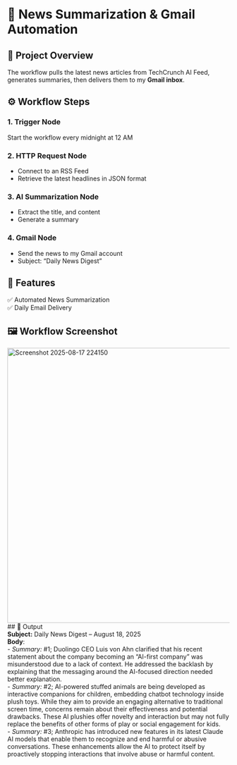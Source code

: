 # 📰 News Summarization & Gmail Automation
## 📌 Project Overview
The workflow pulls the latest news articles from TechCrunch AI Feed, generates summaries, then delivers them to my <b>Gmail inbox</b>.
## ⚙️ Workflow Steps
### 1. Trigger Node
Start the workflow every midnight at 12 AM
### 2. HTTP Request Node
- Connect to an RSS Feed
- Retrieve the latest headlines in JSON format
### 3. AI Summarization Node
- Extract the title, and content
- Generate a summary
### 4. Gmail Node
- Send the news to my Gmail account
- Subject: “Daily News Digest”
## 🚀 Features
✅ Automated News Summarization<br>
✅ Daily Email Delivery
## 🖼️ Workflow Screenshot
<img width="1653" height="624" alt="Screenshot 2025-08-17 224150" src="https://github.com/user-attachments/assets/f574071f-29b3-49a6-b4a7-fd7a45050859" />
## 📝 Output<br>
<b>Subject:</b> Daily News Digest – August 18, 2025<br>
<b>Body</b>:<br>
- <i>Summary:</i> #1; Duolingo CEO Luis von Ahn clarified that his recent statement about the company becoming an “AI-first company” was misunderstood due to a lack of context. He addressed the backlash by explaining that the messaging around the AI-focused direction needed better explanation.<br>
- <i>Summary:</i> #2; AI-powered stuffed animals are being developed as interactive companions for children, embedding chatbot technology inside plush toys. While they aim to provide an engaging alternative to traditional screen time, concerns remain about their effectiveness and potential drawbacks. These AI plushies offer novelty and interaction but may not fully replace the benefits of other forms of play or social engagement for kids.<br>
- <i>Summary:</i> #3; Anthropic has introduced new features in its latest Claude AI models that enable them to recognize and end harmful or abusive conversations. These enhancements allow the AI to protect itself by proactively stopping interactions that involve abuse or harmful content.
